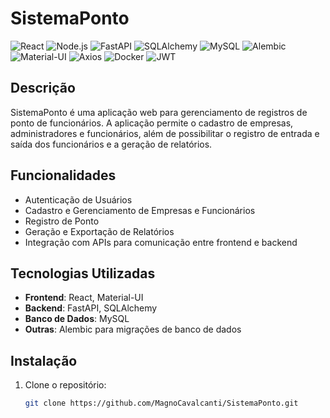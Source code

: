 # SistemaPonto

![React](https://img.shields.io/badge/React-18.2.0-blue)
![Node.js](https://img.shields.io/badge/Node.js-16.13.0-green)
![FastAPI](https://img.shields.io/badge/FastAPI-0.95.1-teal)
![SQLAlchemy](https://img.shields.io/badge/SQLAlchemy-1.4.47-red)
![MySQL](https://img.shields.io/badge/MySQL-8.0.32-orange)
![Alembic](https://img.shields.io/badge/Alembic-1.10.3-purple)
![Material-UI](https://img.shields.io/badge/Material--UI-5.11.10-yellow)
![Axios](https://img.shields.io/badge/Axios-1.4.0-pink)
![Docker](https://img.shields.io/badge/Docker-20.10.23-blueviolet)
![JWT](https://img.shields.io/badge/JWT-8.5.1-lightgrey)


## Descrição

SistemaPonto é uma aplicação web para gerenciamento de registros de ponto de funcionários. A aplicação permite o cadastro de empresas, administradores e funcionários, além de possibilitar o registro de entrada e saída dos funcionários e a geração de relatórios.

## Funcionalidades

- Autenticação de Usuários
- Cadastro e Gerenciamento de Empresas e Funcionários
- Registro de Ponto
- Geração e Exportação de Relatórios
- Integração com APIs para comunicação entre frontend e backend

## Tecnologias Utilizadas

- **Frontend**: React, Material-UI
- **Backend**: FastAPI, SQLAlchemy
- **Banco de Dados**: MySQL
- **Outras**: Alembic para migrações de banco de dados

## Instalação

1. Clone o repositório:
   ```bash
   git clone https://github.com/MagnoCavalcanti/SistemaPonto.git
